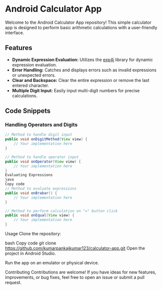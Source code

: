 # Android Calculator App

Welcome to the Android Calculator App repository! This simple calculator app is designed to perform basic arithmetic calculations with a user-friendly interface.

## Features

- **Dynamic Expression Evaluation:** Utilizes the [exp4j](https://www.objecthunter.net/exp4j/) library for dynamic expression evaluation.
- **Error Handling:** Catches and displays errors such as invalid expressions or unexpected errors.
- **Clear and Backspace:** Clear the entire expression or remove the last entered character.
- **Multiple Digit Input:** Easily input multi-digit numbers for precise calculations.

## Code Snippets

### Handling Operators and Digits

```java
// Method to handle digit input
public void onDigitMethod(View view) {
    // Your implementation here
}

// Method to handle operator input
public void onOperator(View view) {
    // Your implementation here
}
Evaluating Expressions
java
Copy code
// Method to evaluate expressions
public void onBrabar() {
    // Your implementation here
}

// Method to perform calculation on "=" button click
public void onEqual(View view) {
    // Your implementation here
}
```
Usage
Clone the repository:

bash
Copy code
git clone https://github.com/kumarpankajkumar123/calculator-app.git
Open the project in Android Studio.

Run the app on an emulator or physical device.

Contributing
Contributions are welcome! If you have ideas for new features, improvements, or bug fixes, feel free to open an issue or submit a pull request.
